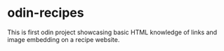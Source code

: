 # odin-recipes
This is first odin project showcasing basic HTML knowledge of links and image embedding on a recipe website.
